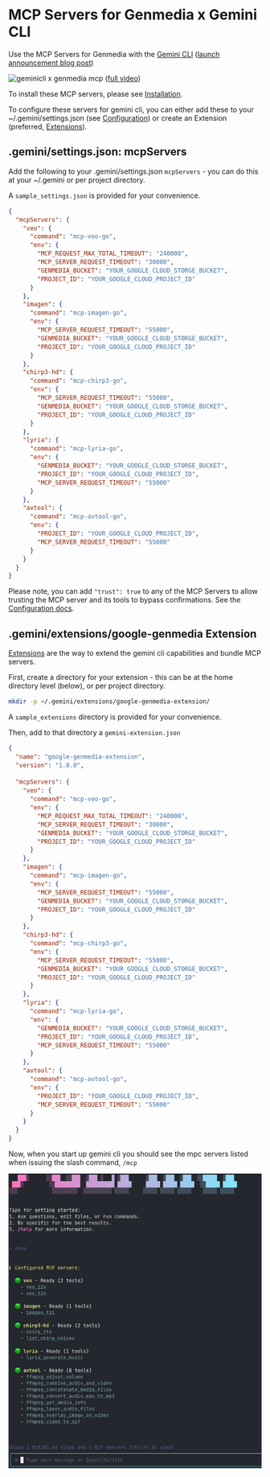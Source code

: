 # MCP Servers for Genmedia x Gemini CLI

Use the MCP Servers for Genmedia with the [Gemini CLI](https://github.com/google-gemini/gemini-cli) ([launch announcement blog post](https://blog.google/technology/developers/introducing-gemini-cli-open-source-ai-agent/))


![geminicli x genmedia mcp](../../assets/GenMedia_demo_keyword.gif) 
([full video](https://storage.googleapis.com/gweb-uniblog-publish-prod/original_videos/GenMedia_demo_keyword.mp4))


To install these MCP servers, please see [Installation](../../mcp-genmedia-go/README.md).

To configure these servers for gemini cli, you can either add these to your ~/.gemini/settings.json (see [Configuration](https://github.com/google-gemini/gemini-cli/blob/main/docs/cli/configuration.md#available-settings-in-settingsjson)) or create an Extension (preferred, [Extensions](https://github.com/google-gemini/gemini-cli/blob/main/docs/extension.md)).

## .gemini/settings.json: mcpServers

Add the following to your .gemini/settings.json `mcpServers` - you can do this at your ~/.gemini or per project directory.

A `sample_settings.json` is provided for your convenience.

```json
{
  "mcpServers": {
    "veo": {
      "command": "mcp-veo-go",
      "env": {
        "MCP_REQUEST_MAX_TOTAL_TIMEOUT": "240000",
        "MCP_SERVER_REQUEST_TIMEOUT": "30000",
        "GENMEDIA_BUCKET": "YOUR_GOOGLE_CLOUD_STORGE_BUCKET",
        "PROJECT_ID": "YOUR_GOOGLE_CLOUD_PROJECT_ID"
      }
    },
    "imagen": {
      "command": "mcp-imagen-go",
      "env": {
        "MCP_SERVER_REQUEST_TIMEOUT": "55000",
        "GENMEDIA_BUCKET": "YOUR_GOOGLE_CLOUD_STORGE_BUCKET",
        "PROJECT_ID": "YOUR_GOOGLE_CLOUD_PROJECT_ID"
      }
    },
    "chirp3-hd": {
      "command": "mcp-chirp3-go",
      "env": {
        "MCP_SERVER_REQUEST_TIMEOUT": "55000",
        "GENMEDIA_BUCKET": "YOUR_GOOGLE_CLOUD_STORGE_BUCKET",
        "PROJECT_ID": "YOUR_GOOGLE_CLOUD_PROJECT_ID"
      }
    },
    "lyria": {
      "command": "mcp-lyria-go",
      "env": {
        "GENMEDIA_BUCKET": "YOUR_GOOGLE_CLOUD_STORGE_BUCKET",
        "PROJECT_ID": "YOUR_GOOGLE_CLOUD_PROJECT_ID",
        "MCP_SERVER_REQUEST_TIMEOUT": "55000"
      }
    },
    "avtool": {
      "command": "mcp-avtool-go",
      "env": {
        "PROJECT_ID": "YOUR_GOOGLE_CLOUD_PROJECT_ID",
        "MCP_SERVER_REQUEST_TIMEOUT": "55000"
      }
    }
  }
}
```

Please note, you can add `"trust": true` to any of the MCP Servers to allow trusting the MCP server and its tools to bypass confirmations. See the [Configuration docs](https://github.com/google-gemini/gemini-cli/blob/main/docs/cli/configuration.md).


## .gemini/extensions/google-genmedia Extension

[Extensions](https://github.com/google-gemini/gemini-cli/blob/main/docs/extension.md) are the way to extend the gemini cli capabilities and bundle MCP servers.


First, create a directory for your extension - this can be at the home directory level (below), or per project directory.

```bash
mkdir -p ~/.gemini/extensions/google-genmedia-extension/
```

A `sample_extensions` directory is provided for your convenience.

Then, add to that directory a `gemini-extension.json`

```json
{
  "name": "google-genmedia-extension",
  "version": "1.0.0",

  "mcpServers": {
    "veo": {
      "command": "mcp-veo-go",
      "env": {
        "MCP_REQUEST_MAX_TOTAL_TIMEOUT": "240000",
        "MCP_SERVER_REQUEST_TIMEOUT": "30000",
        "GENMEDIA_BUCKET": "YOUR_GOOGLE_CLOUD_STORGE_BUCKET",
        "PROJECT_ID": "YOUR_GOOGLE_CLOUD_PROJECT_ID"
      }
    },
    "imagen": {
      "command": "mcp-imagen-go",
      "env": {
        "MCP_SERVER_REQUEST_TIMEOUT": "55000",
        "GENMEDIA_BUCKET": "YOUR_GOOGLE_CLOUD_STORGE_BUCKET",
        "PROJECT_ID": "YOUR_GOOGLE_CLOUD_PROJECT_ID"
      }
    },
    "chirp3-hd": {
      "command": "mcp-chirp3-go",
      "env": {
        "MCP_SERVER_REQUEST_TIMEOUT": "55000",
        "GENMEDIA_BUCKET": "YOUR_GOOGLE_CLOUD_STORGE_BUCKET",
        "PROJECT_ID": "YOUR_GOOGLE_CLOUD_PROJECT_ID"
      }
    },
    "lyria": {
      "command": "mcp-lyria-go",
      "env": {
        "GENMEDIA_BUCKET": "YOUR_GOOGLE_CLOUD_STORGE_BUCKET",
        "PROJECT_ID": "YOUR_GOOGLE_CLOUD_PROJECT_ID",
        "MCP_SERVER_REQUEST_TIMEOUT": "55000"
      }
    },
    "avtool": {
      "command": "mcp-avtool-go",
      "env": {
        "PROJECT_ID": "YOUR_GOOGLE_CLOUD_PROJECT_ID",
        "MCP_SERVER_REQUEST_TIMEOUT": "55000"
      }
    }
  }
}
```

Now, when you start up gemini cli you should see the mpc servers listed when issuing the slash command, `/mcp`

![geminicli x genmedia mcp](../../assets/geminiclixgenmedia.png)